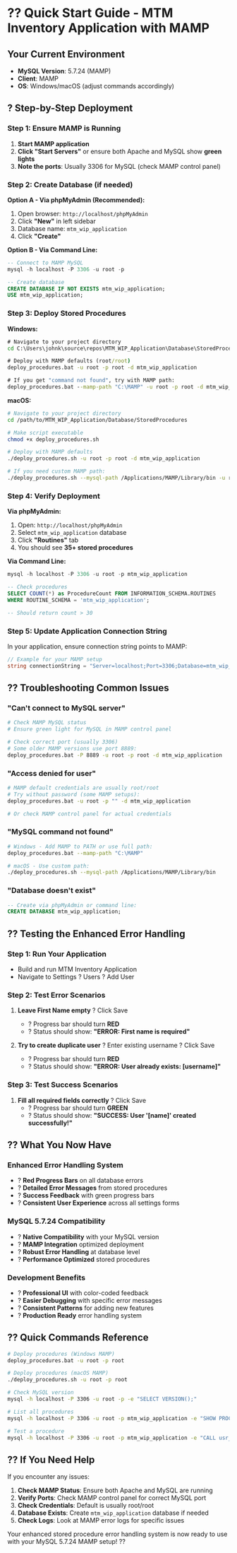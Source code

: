 # ?? Quick Start Guide - MTM Inventory Application with MAMP

## Your Current Environment
- **MySQL Version**: 5.7.24 (MAMP)
- **Client**: MAMP 
- **OS**: Windows/macOS (adjust commands accordingly)

## ? **Step-by-Step Deployment**

### **Step 1: Ensure MAMP is Running**
1. **Start MAMP application**
2. **Click "Start Servers"** or ensure both Apache and MySQL show **green lights**
3. **Note the ports**: Usually 3306 for MySQL (check MAMP control panel)

### **Step 2: Create Database (if needed)**
**Option A - Via phpMyAdmin (Recommended):**
1. Open browser: `http://localhost/phpMyAdmin`
2. Click **"New"** in left sidebar
3. Database name: `mtm_wip_application`
4. Click **"Create"**

**Option B - Via Command Line:**
```sql
-- Connect to MAMP MySQL
mysql -h localhost -P 3306 -u root -p

-- Create database
CREATE DATABASE IF NOT EXISTS mtm_wip_application;
USE mtm_wip_application;
```

### **Step 3: Deploy Stored Procedures**

**Windows:**
```cmd
# Navigate to your project directory
cd C:\Users\johnk\source\repos\MTM_WIP_Application\Database\StoredProcedures

# Deploy with MAMP defaults (root/root)
deploy_procedures.bat -u root -p root -d mtm_wip_application

# If you get "command not found", try with MAMP path:
deploy_procedures.bat --mamp-path "C:\MAMP" -u root -p root -d mtm_wip_application
```

**macOS:**
```bash
# Navigate to your project directory
cd /path/to/MTM_WIP_Application/Database/StoredProcedures

# Make script executable
chmod +x deploy_procedures.sh

# Deploy with MAMP defaults
./deploy_procedures.sh -u root -p root -d mtm_wip_application

# If you need custom MAMP path:
./deploy_procedures.sh --mysql-path /Applications/MAMP/Library/bin -u root -p root
```

### **Step 4: Verify Deployment**
**Via phpMyAdmin:**
1. Open: `http://localhost/phpMyAdmin`
2. Select `mtm_wip_application` database
3. Click **"Routines"** tab
4. You should see **35+ stored procedures**

**Via Command Line:**
```sql
mysql -h localhost -P 3306 -u root -p mtm_wip_application

-- Check procedures
SELECT COUNT(*) as ProcedureCount FROM INFORMATION_SCHEMA.ROUTINES 
WHERE ROUTINE_SCHEMA = 'mtm_wip_application';

-- Should return count > 30
```

### **Step 5: Update Application Connection String**
In your application, ensure connection string points to MAMP:

```csharp
// Example for your MAMP setup
string connectionString = "Server=localhost;Port=3306;Database=mtm_wip_application;Uid=root;Pwd=root;Allow User Variables=True;";
```

## ?? **Troubleshooting Common Issues**

### **"Can't connect to MySQL server"**
```bash
# Check MAMP MySQL status
# Ensure green light for MySQL in MAMP control panel

# Check correct port (usually 3306)
# Some older MAMP versions use port 8889:
deploy_procedures.bat -P 8889 -u root -p root -d mtm_wip_application
```

### **"Access denied for user"**
```bash
# MAMP default credentials are usually root/root
# Try without password (some MAMP setups):
deploy_procedures.bat -u root -p "" -d mtm_wip_application

# Or check MAMP control panel for actual credentials
```

### **"MySQL command not found"**
```bash
# Windows - Add MAMP to PATH or use full path:
deploy_procedures.bat --mamp-path "C:\MAMP"

# macOS - Use custom path:
./deploy_procedures.sh --mysql-path /Applications/MAMP/Library/bin
```

### **"Database doesn't exist"**
```sql
-- Create via phpMyAdmin or command line:
CREATE DATABASE mtm_wip_application;
```

## ?? **Testing the Enhanced Error Handling**

### **Step 1: Run Your Application**
- Build and run MTM Inventory Application
- Navigate to Settings ? Users ? Add User

### **Step 2: Test Error Scenarios**
1. **Leave First Name empty** ? Click Save
   - ? Progress bar should turn **RED**
   - ? Status should show: **"ERROR: First name is required"**

2. **Try to create duplicate user** ? Enter existing username ? Click Save
   - ? Progress bar should turn **RED** 
   - ? Status should show: **"ERROR: User already exists: [username]"**

### **Step 3: Test Success Scenarios**
1. **Fill all required fields correctly** ? Click Save
   - ? Progress bar should turn **GREEN**
   - ? Status should show: **"SUCCESS: User '[name]' created successfully!"**

## ?? **What You Now Have**

### **Enhanced Error Handling System**
- ? **Red Progress Bars** on all database errors
- ? **Detailed Error Messages** from stored procedures
- ? **Success Feedback** with green progress bars
- ? **Consistent User Experience** across all settings forms

### **MySQL 5.7.24 Compatibility**
- ? **Native Compatibility** with your MySQL version
- ? **MAMP Integration** optimized deployment
- ? **Robust Error Handling** at database level
- ? **Performance Optimized** stored procedures

### **Development Benefits**
- ? **Professional UI** with color-coded feedback
- ? **Easier Debugging** with specific error messages
- ? **Consistent Patterns** for adding new features
- ? **Production Ready** error handling system

## ?? **Quick Commands Reference**

```bash
# Deploy procedures (Windows MAMP)
deploy_procedures.bat -u root -p root

# Deploy procedures (macOS MAMP)  
./deploy_procedures.sh -u root -p root

# Check MySQL version
mysql -h localhost -P 3306 -u root -p -e "SELECT VERSION();"

# List all procedures
mysql -h localhost -P 3306 -u root -p mtm_wip_application -e "SHOW PROCEDURE STATUS WHERE Db='mtm_wip_application';"

# Test a procedure
mysql -h localhost -P 3306 -u root -p mtm_wip_application -e "CALL usr_users_Get_All(@status, @error); SELECT @status, @error;"
```

## ?? **If You Need Help**

If you encounter any issues:

1. **Check MAMP Status**: Ensure both Apache and MySQL are running
2. **Verify Ports**: Check MAMP control panel for correct MySQL port
3. **Check Credentials**: Default is usually root/root
4. **Database Exists**: Create `mtm_wip_application` database if needed
5. **Check Logs**: Look at MAMP error logs for specific issues

Your enhanced stored procedure error handling system is now ready to use with your MySQL 5.7.24 MAMP setup! ??
